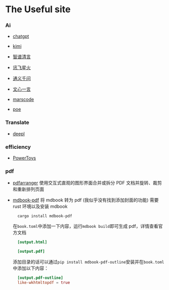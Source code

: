 # The Useful site

### Ai

- [chatgpt](https://chatgpt.com/)

- [kimi](https://kimi.moonshot.cn)

- [智谱清言](https://chatglm.cn)

- [讯飞星火](https://xinghuo.xfyun.cn)

- [通义千问](https://tongyi.aliyun.com/)

- [文心一言](https://yiyan.baidu.com/)

- [marscode](https://www.marscode.cn)

- [poe](https://poe.com/)

### Translate

- [deepl](https://www.deepl.com/zh/translator)

### efficiency

- [PowerToys](https://github.com/microsoft/PowerToys)

### pdf

- [pdfarranger](https://github.com/pdfarranger/pdfarranger)
  使用交互式直观的图形界面合并或拆分 PDF 文档并旋转、裁剪和重新排列页面

- [mdbook-pdf](https://github.com/HollowMan6/mdbook-pdf)
  将 mdbook 转为 pdf (我似乎没有找到添加封面的功能)
  需要 rust 环境以及安装 mdbook

  ```shell
    cargo install mdbook-pdf
  ```

  在`book.toml`中添加一下内容，运行`mdbook build`即可生成 pdf，详情查看官方文档

  ```toml
    [output.html]

    [output.pdf]
  ```

  添加目录的话可以通过`pip install mdbook-pdf-outline`安装并在`book.toml`中添加以下内容：

  ```toml
    [output.pdf-outline]
    like-wkhtmltopdf = true
  ```
